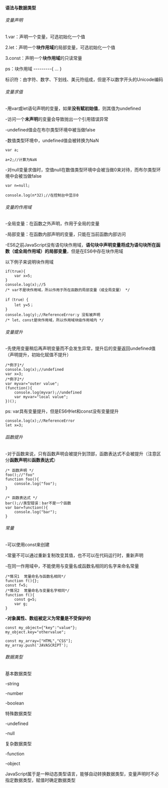#### 语法与数据类型

###### 变量声明

1.var：声明一个变量，可选初始化一个值

2.let：声明一个**块作用域**的局部变量，可选初始化一个值

3.const：声明一个**块作用域**的只读常量

ps：块作用域 ---------{   ...   }

标识符：由字符、数字、下划线、美元符组成，但是不以数字开头的Unicode编码

###### 变量求值

-用var或let语句声明的变量，如果**没有赋初始值**，则其值为undefined

-访问一个**未声明**的变量会导致抛出一个引用错误异常

-undefined值会在布尔类型环境中被当做false

-数值类型环境中，undefined值会被转换为NaN

```
var a;

a+2;//计算为NaN
```

-对null变量求值时，空值null在数值类型环境中会被当做0来对待，而布尔类型环境中会被当做false

```
var n=null;

console.log(n*32);//在控制台中显示0
```

###### 变量的作用域

-全局变量：在函数之外声明，作用于全局的变量

-局部变量：在函数内部声明的变量，只能在当前函数内部访问

-ES6之前JavaScript没有语句块作用域，**语句块中声明变量将成为语句块所在函数（或全局作用域）的局部变量**，但是在ES6中存在块作用域

以下例子来说明块作用域

```
if(true){
    var x=5;
}
console.log(x);//5
/* var不是块作用域，所以作用于所在函数的局部变量（或全局变量） */
```

```
if（true）{
	let y=5；
}
console.log(y);//ReferenceError:y 没有被声明
/* let、const是块作用域，所以作用域块级作用域内 */
```

###### 变量提升

-先使用变量稍后再声明变量而不会发生异常，提升后的变量返回undefined值（声明提升，初始化赋值不提升）

```
/*例子1*/
console.log(x);//undefined
var x=3;
/*例子2*/
var myvar="outer value";
(function(){
    console.log(myvar);//undefined
    var myvar="local value";
})();
```

ps: var具有变量提升，但是ES6中let和const没有变量提升

```
console.log(x);//ReferenceError
let x=3;
```

###### 函数提升

-对于函数来说，只有函数声明会被提升到顶部，函数表达式不会被提升（注意区分**函数声明**和**函数表达式**）

```
/* 函数声明 */
foo();//"foo"
function foo(){
    console.log("foo");
}

/* 函数表达式 */
bar();//类型错误：bar不是一个函数
var bar=function(){
    console.log("bar");
}
```

###### 常量

-可以使用const来创建

-常量不可以通过重新复制改变其值，也不可以在代码运行时，重新声明

-在同一作用域中，不能使用与变量名或函数名相同的名字来命名常量

```
/*情况1  常量命名与函数名相同*/
function f(){};
const f=5;
/*情况2  常量命名与变量名字相同*/
function f(){
    const g=5;
    var g;
}
```

**-对象属性、数组被定义为常量是不受保护的**

```
const my_object={"key":"value"};
my_object.key="othervalue";

const my_array=["HTML","CSS"];
my_array.push('JAVASCRIPT');

```

###### 数据类型

基本数据类型

-string

-number

-boolean

特殊数据类型

-undefined

-null

复杂数据类型

-function

-object

JavaScript属于是一种动态类型语言，能够自动转换数据类型，变量声明时不必指定数据类型，赋值时确定数据类型

